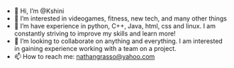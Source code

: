 - 👋 Hi, I’m @Kshini
- 👀 I’m interested in videogames, fitness, new tech, and many other things
- 🌱 I’m have experience in python, C++, Java, html, css and linux. I am constantly striving to improve my skills and learn more!
- 💞️ I’m looking to collaborate on anything and everything. I am interested in gaining experience working with a team on a project. 
- 📫 How to reach me: nathangrasso@yahoo.com

<!---
Kshini/Kshini is a ✨ special ✨ repository because its `README.md` (this file) appears on your GitHub profile.
You can click the Preview link to take a look at your changes.
--->
